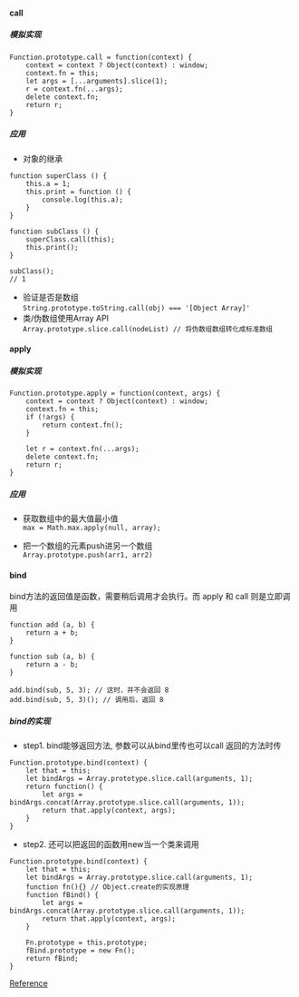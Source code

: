 #### call
##### 模拟实现 
```
Function.prototype.call = function(context) {
    context = context ? Object(context) : window;
    context.fn = this;
    let args = [...arguments].slice(1);
    r = context.fn(...args);
    delete context.fn;
    return r;
}
```
##### 应用
- 对象的继承 
```
function superClass () {
    this.a = 1;
    this.print = function () {
        console.log(this.a);
    }
}

function subClass () {
    superClass.call(this);
    this.print();
}

subClass();
// 1
```
- 验证是否是数组    
```String.prototype.toString.call(obj) === '[Object Array]'```
- 类/伪数组使用Array API    
```Array.prototype.slice.call(nodeList) // 将伪数组数组转化成标准数组```

#### apply 
##### 模拟实现 
```
Function.prototype.apply = function(context, args) {
    context = context ? Object(context) : window;
    context.fn = this;
    if (!args) {
        return context.fn();
    }

    let r = context.fn(...args);
    delete context.fn;
    return r;
}
```
##### 应用
- 获取数组中的最大值最小值  
```max = Math.max.apply(null, array);```

- 把一个数组的元素push进另一个数组    
```Array.prototype.push(arr1, arr2)```

#### bind  
bind方法的返回值是函数，需要稍后调用才会执行。而 apply 和 call 则是立即调用
```
function add (a, b) {
    return a + b;
}

function sub (a, b) {
    return a - b;
}

add.bind(sub, 5, 3); // 这时，并不会返回 8
add.bind(sub, 5, 3)(); // 调用后，返回 8
```
##### bind的实现
- step1. bind能够返回方法, 参数可以从bind里传也可以call 返回的方法时传
```
Function.prototype.bind(context) {
    let that = this;
    let bindArgs = Array.prototype.slice.call(arguments, 1);
    return function() {
        let args = bindArgs.concat(Array.prototype.slice.call(arguments, 1));
        return that.apply(context, args); 
    }
}
```

- step2. 还可以把返回的函数用new当一个类来调用
```
Function.prototype.bind(context) {
    let that = this;
    let bindArgs = Array.prototype.slice.call(arguments, 1);
    function fn(){} // Object.create的实现原理
    function fBind() {
        let args = bindArgs.concat(Array.prototype.slice.call(arguments, 1));
        return that.apply(context, args);
    }

    Fn.prototype = this.prototype;
    fBind.prototype = new Fn();
    return fBind;
}
```

[Reference](https://juejin.im/post/5c7fe2bcf265da2d9c38991f)